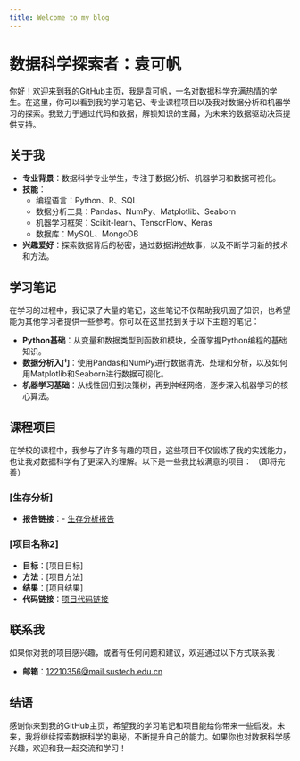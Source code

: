 ```yaml
---
title: Welcome to my blog
---
```

# 数据科学探索者：袁可帆


你好！欢迎来到我的GitHub主页，我是袁可帆，一名对数据科学充满热情的学生。在这里，你可以看到我的学习笔记、专业课程项目以及我对数据分析和机器学习的探索。我致力于通过代码和数据，解锁知识的宝藏，为未来的数据驱动决策提供支持。

## 关于我

- **专业背景**：数据科学专业学生，专注于数据分析、机器学习和数据可视化。
- **技能**：
  - 编程语言：Python、R、SQL
  - 数据分析工具：Pandas、NumPy、Matplotlib、Seaborn
  - 机器学习框架：Scikit-learn、TensorFlow、Keras
  - 数据库：MySQL、MongoDB
- **兴趣爱好**：探索数据背后的秘密，通过数据讲述故事，以及不断学习新的技术和方法。

## 学习笔记

在学习的过程中，我记录了大量的笔记，这些笔记不仅帮助我巩固了知识，也希望能为其他学习者提供一些参考。你可以在这里找到关于以下主题的笔记：

- **Python基础**：从变量和数据类型到函数和模块，全面掌握Python编程的基础知识。
- **数据分析入门**：使用Pandas和NumPy进行数据清洗、处理和分析，以及如何用Matplotlib和Seaborn进行数据可视化。
- **机器学习基础**：从线性回归到决策树，再到神经网络，逐步深入机器学习的核心算法。

## 课程项目

在学校的课程中，我参与了许多有趣的项目，这些项目不仅锻炼了我的实践能力，也让我对数据科学有了更深入的理解。以下是一些我比较满意的项目：
（即将完善）

### [生存分析]
- **报告链接**：- [生存分析报告](/2025/04/13/生存分析报告/)

### [项目名称2]
- **目标**：[项目目标]
- **方法**：[项目方法]
- **结果**：[项目结果]
- **代码链接**：[项目代码链接](#)

## 联系我

如果你对我的项目感兴趣，或者有任何问题和建议，欢迎通过以下方式联系我：

- **邮箱**：12210356@mail.sustech.edu.cn

## 结语

感谢你来到我的GitHub主页，希望我的学习笔记和项目能给你带来一些启发。未来，我将继续探索数据科学的奥秘，不断提升自己的能力。如果你也对数据科学感兴趣，欢迎和我一起交流和学习！
